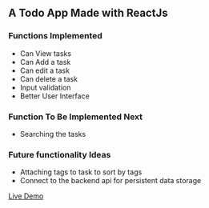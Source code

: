 ## A Todo App Made with ReactJs

### Functions Implemented

-   Can View tasks
-   Can Add a task
-   Can edit a task
-   Can delete a task
-   Input validation
-   Better User Interface

### Function To Be Implemented Next

-   Searching the tasks

### Future functionality Ideas

-   Attaching tags to task to sort by tags
-   Connect to the backend api for persistent data storage

[Live Demo](https://nischal-shrestha.github.io/react-todo-app "React Todo App")
